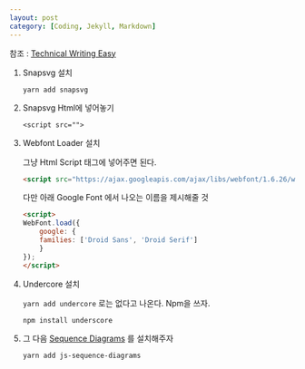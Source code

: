 ```yaml
---
layout: post
category: [Coding, Jekyll, Markdown]
---
```


참조 : [Technical Writing Easy](https://medium.com/technical-writing-is-easy/diagrams-in-documentation-markdown-guide-4e78419e8d2f)


1. Snapsvg 설치

    ```
    yarn add snapsvg
    ```

2. Snapsvg Html에 넣어놓기

    `<script src="">`

3. Webfont Loader 설치

    그냥 Html Script 태그에 넣어주면 된다.

    ```html
    <script src="https://ajax.googleapis.com/ajax/libs/webfont/1.6.26/webfont.js"></script>

    ```


    다만 아래 Google Font 에서 나오는 이름을 제시해줄 것
    ```html
    <script>
    WebFont.load({
        google: {
        families: ['Droid Sans', 'Droid Serif']
        }
    });
    </script>
    ```

4. Undercore 설치

    `yarn add undercore` 로는 없다고 나온다.
    Npm을 쓰자.

    `npm install underscore`

5. 그 다음 [Sequence Diagrams](https://github.com/bramp/js-sequence-diagrams) 를 설치해주자

    `yarn add js-sequence-diagrams`

